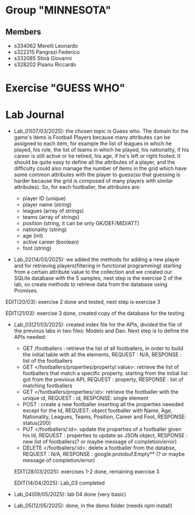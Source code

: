 # Group "MINNESOTA"

## Members
- s334062 Merelli Leonardo
- s322215 Pangrazi Federico
- s332085 Stinà Giovanni
- s328202 Pisanu Riccardo

# Exercise "GUESS WHO"

# Lab Journal
- Lab_01(07/03/2025): the chosen topic is Guess who. The domain for the game's items is Football Players because many attributes can be assigned to each item, for example the list of leagues in which he played, his role, the list of teams in which he played, his nationality, if his career is still active or he retired, his age, if he's left or right footed. It should be quite easy to define all the attributes of a player, and the difficulty could also manage the number of items in the grid which have some common attributes with the player to guess(so that guessing is harder because the grid is composed of many players with similar attributes). So, for each footballer, the attributes are:
    - player ID (unique)
    - player name (string)
    - leagues (array of strings)
    - teams (array of strings)
    - position (string, it can be only GK/DEF/MID/ATT)
    - nationality (string)
    - age (int)
    - active career (boolean)
    - foot (string)


- Lab_02(14/03/2025): we added the methods for adding a new player and for retrieving players(filtering in functional programming) starting from a certain attribute value to the collection and we created our SQLite database with the 5 samples, next step is the exercise 2 of the lab, so create methods to retrieve data from the database using Promises.

EDIT(20/03): exercise 2 done and tested, next step is exercise 3

EDIT(21/03): exercise 3 done, created copy of the database for the testing 
- Lab_03(21/03/2025): created index file for the APIs, divided the file of the previous labs in two files: Models and Dao. Next step is to define the APIs needed:
    - GET /footballers : retrieve the list of all footballers, in order to build the initial table with all the elements, REQUEST : N/A, RESPONSE : list of the footballers
    - GET </footballers/properties/property/:value>: retrieve the list of footballers that match a specific property, starting from the initial list got from the previous API, REQUEST : property, RESPONSE : list of matching footballers
    - GET </footballers/properties/:id>: retrieve the footballer with the unique id, REQUEST : id, RESPONSE: single element
    - POST </footballers>: create a new footballer inserting all the properties neeeded except for the Id, REQUEST: object footballer with Name, Age, Nationality, Leagues, Teams, Position, Career and Foot, RESPONSE: status(200)
    - PUT </footballers/:id>: update the properties of a footballer given his Id, REQUEST : properties to update as JSON object, RESPONSE : new list of footballers(? or maybe message of completion/error)
    - DELETE </footballers/:id>: delete a footballer from the databse, REQUEST : N/A, RESPONSE : google.protobuf.Empty** (? or maybe message of completion/error)

  EDIT(28/03/2025): exercises 1-2 done, remaining exercise 3

  EDIT(14/04/2025): Lab_03 completed

- Lab_04(09/05/2025): lab 04 done (very basic)
- Lab_05(12/05/2025): done, in the demo folder (needs npm install)

